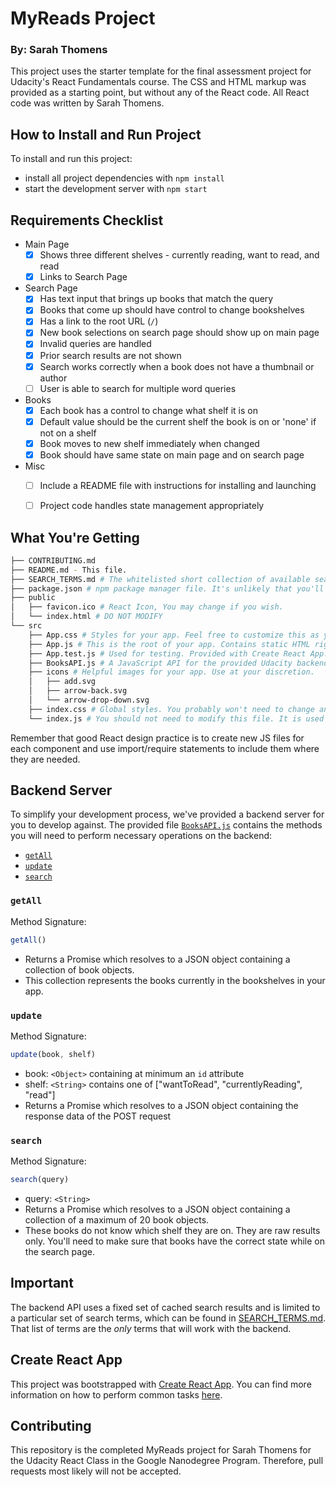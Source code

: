 # MyReads Project

### By: Sarah Thomens

This project uses the starter template for the final assessment project for Udacity's React Fundamentals course. The CSS and HTML markup was provided as a starting point, but without any of the React code. All React code was written by Sarah Thomens.

## How to Install and Run Project

To install and run this project:

* install all project dependencies with `npm install`
* start the development server with `npm start`

## Requirements Checklist
* Main Page
	- [x] Shows three different shelves - currently reading, want to read, and read
	- [x] Links to Search Page
* Search Page
	- [x] Has text input that brings up books that match the query
	- [x] Books that come up should have control to change bookshelves
	- [x] Has a link to the root URL (`/`)
	- [x] New book selections on search page should show up on main page
	- [x] Invalid queries are handled
	- [x] Prior search results are not shown
	- [x] Search works correctly when a book does not have a thumbnail or author
	- [ ] User is able to search for multiple word queries
* Books
	- [x] Each book has a control to change what shelf it is on
	- [x] Default value should be the current shelf the book is on or 'none' if not on a shelf
	- [x] Book moves to new shelf immediately when changed
	- [x] Book should have same state on main page and on search page
* Misc
	- [ ] Include a README file with instructions for installing and launching
	- [ ] Project code handles state management appropriately


## What You're Getting
```bash
├── CONTRIBUTING.md
├── README.md - This file.
├── SEARCH_TERMS.md # The whitelisted short collection of available search terms for you to use with your app.
├── package.json # npm package manager file. It's unlikely that you'll need to modify this.
├── public
│   ├── favicon.ico # React Icon, You may change if you wish.
│   └── index.html # DO NOT MODIFY
└── src
    ├── App.css # Styles for your app. Feel free to customize this as you desire.
    ├── App.js # This is the root of your app. Contains static HTML right now.
    ├── App.test.js # Used for testing. Provided with Create React App. Testing is encouraged, but not required.
    ├── BooksAPI.js # A JavaScript API for the provided Udacity backend. Instructions for the methods are below.
    ├── icons # Helpful images for your app. Use at your discretion.
    │   ├── add.svg
    │   ├── arrow-back.svg
    │   └── arrow-drop-down.svg
    ├── index.css # Global styles. You probably won't need to change anything here.
    └── index.js # You should not need to modify this file. It is used for DOM rendering only.
```

Remember that good React design practice is to create new JS files for each component and use import/require statements to include them where they are needed.

## Backend Server

To simplify your development process, we've provided a backend server for you to develop against. The provided file [`BooksAPI.js`](src/BooksAPI.js) contains the methods you will need to perform necessary operations on the backend:

* [`getAll`](#getall)
* [`update`](#update)
* [`search`](#search)

### `getAll`

Method Signature:

```js
getAll()
```

* Returns a Promise which resolves to a JSON object containing a collection of book objects.
* This collection represents the books currently in the bookshelves in your app.

### `update`

Method Signature:

```js
update(book, shelf)
```

* book: `<Object>` containing at minimum an `id` attribute
* shelf: `<String>` contains one of ["wantToRead", "currentlyReading", "read"]  
* Returns a Promise which resolves to a JSON object containing the response data of the POST request

### `search`

Method Signature:

```js
search(query)
```

* query: `<String>`
* Returns a Promise which resolves to a JSON object containing a collection of a maximum of 20 book objects.
* These books do not know which shelf they are on. They are raw results only. You'll need to make sure that books have the correct state while on the search page.

## Important
The backend API uses a fixed set of cached search results and is limited to a particular set of search terms, which can be found in [SEARCH_TERMS.md](SEARCH_TERMS.md). That list of terms are the _only_ terms that will work with the backend.

## Create React App

This project was bootstrapped with [Create React App](https://github.com/facebookincubator/create-react-app). You can find more information on how to perform common tasks [here](https://github.com/facebookincubator/create-react-app/blob/master/packages/react-scripts/template/README.md).

## Contributing

This repository is the completed MyReads project for Sarah Thomens for the Udacity React Class in the Google Nanodegree Program. Therefore, pull requests most likely will not be accepted.
